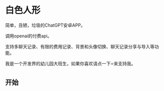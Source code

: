 # 白色人形

简单，丑陋，垃圾的ChatGPT安卓APP。

调用openai的付费api。

支持多聊天记录、有限的费用记录、背景和头像切换、聊天记录分享与导入等功能。

我是一个开发界的幼儿园大班生，如果你喜欢请点一下⭐来支持我。

## 开始
